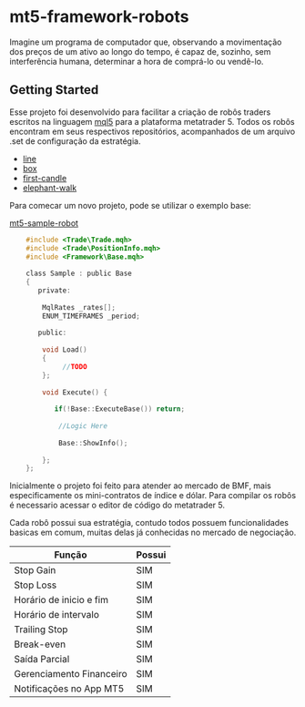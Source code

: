 # mt5-framework-robots

Imagine um programa de computador que, observando a movimentação dos preços de um ativo ao longo do tempo, é capaz de, sozinho, sem interferência humana, determinar a hora de comprá-lo ou vendê-lo.

## Getting Started

Esse projeto foi desenvolvido para facilitar a criação de robôs traders escritos na linguagem [mql5](https://www.mql5.com/pt)
para a plataforma metatrader 5. Todos os robôs encontram em seus respectivos repositórios, acompanhados de um arquivo .set 
de configuração da estratégia.

* [line](https://github.com/erlonfs/mt5-line-robot)
* [box](https://github.com/erlonfs/mt5-box-robot)
* [first-candle](https://github.com/erlonfs/mt5-first-candle-robot)
* [elephant-walk](https://github.com/erlonfs/mt5-elephant-walk-robot)

Para comecar um novo projeto, pode se utilizar o exemplo base:

[mt5-sample-robot](https://github.com/erlonfs/mt5-sample-robot)

```c
    #include <Trade\Trade.mqh>
    #include <Trade\PositionInfo.mqh>
    #include <Framework\Base.mqh>
    
    class Sample : public Base
    {
       private:
       
       	MqlRates _rates[];
       	ENUM_TIMEFRAMES _period;     
       
       public:
          
       	void Load() 
       	{
             //TODO
       	};
       
       	void Execute() {
       	
       	   if(!Base::ExecuteBase()) return;
          		
       		//Logic Here
       		
       		Base::ShowInfo();
       		   
       	};
    };
```

Inicialmente o projeto foi feito para atender ao mercado de BMF, mais especificamente os mini-contratos 
de índice e dólar. Para compilar os robôs é necessario acessar o editor de código do metatrader 5.

Cada robô possui sua estratégia, contudo todos possuem funcionalidades basicas em comum, muitas delas já conhecidas 
no mercado de negociação.

| Função | Possui |
| ------ | ------ |
|Stop Gain | SIM |
|Stop Loss | SIM|
|Horário de inicio e fim | SIM|
|Horário de intervalo | SIM |
|Trailing Stop | SIM|
|Break-even | SIM|
|Saída Parcial | SIM|
|Gerenciamento Financeiro | SIM|
|Notificações no App MT5 | SIM|
